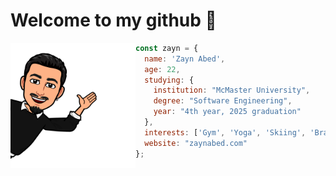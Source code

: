 <!-- intro -->
<h1>
  Welcome to my github 👋
</h1>

<img align="left" src="/sticker.png" width="200" height="200" /> 

```javascript
const zayn = {
  name: 'Zayn Abed',
  age: 22,
  studying: {
    institution: "McMaster University",
    degree: "Software Engineering",
    year: "4th year, 2025 graduation"
  },
  interests: ['Gym', 'Yoga', 'Skiing', 'Brazilian jiu-jitsu'],
  website: "zaynabed.com"
};
```
